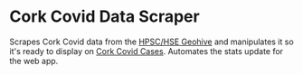# Cork Covid Data Scraper

Scrapes Cork Covid data from the [HPSC/HSE Geohive](https://covid19ireland-geohive.hub.arcgis.com/) and manipulates it so it's ready to display on [Cork Covid Cases](https://covid-cork.mralansmith.com). Automates the stats update for the web app.
